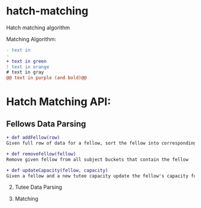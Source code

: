 # hatch-matching

Hatch matching algorithm


Matching Algorithm: 


```diff
- text in
-
+ text in green
! text in orange
# text in gray
@@ text in purple (and bold)@@
```
<p class="text-right" style="color:#808080;">


# Hatch Matching API: 
## Fellows Data Parsing 
```diff
+ def addFellow(row)
Given full row of data for a fellow, sort the fellow into corresponding subject buckets by level of education 

+ def removeFellow(fellow)
Remove given fellow from all subject buckets that contain the fellow 

+ def updateCapacity(fellow, capacity)
Given a fellow and a new tutee capacity update the fellow's capacity for all subject buckets that contains the fellow

```
2) Tutee Data Parsing 

3) Matching 
